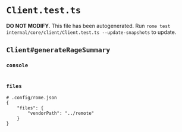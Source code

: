# `Client.test.ts`

**DO NOT MODIFY**. This file has been autogenerated. Run `rome test internal/core/client/Client.test.ts --update-snapshots` to update.

## `Client#generateRageSummary`

### `console`

```

```

### `files`

```
# .config/rome.json
{
	"files": {
		"vendorPath": "../remote"
	}
}


```
